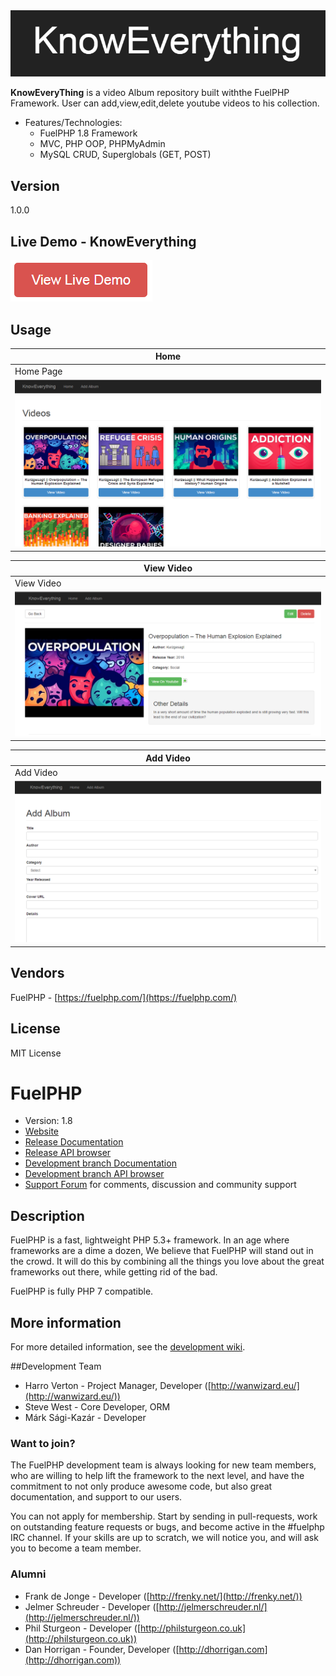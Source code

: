 <p align="center">
  <br><br>
  <img src="https://github.com/Jyotsna-Singh/FuelPHP-KnowEverything/blob/master/public/assets/img/logo.PNG">
</p>


**KnowEveryThing** is a video Album repository built withthe FuelPHP Framework. User can add,view,edit,delete youtube videos to his collection.

* Features/Technologies: 
  * FuelPHP 1.8 Framework
  * MVC, PHP OOP, PHPMyAdmin
  * MySQL CRUD, Superglobals (GET, POST)

## Version
1.0.0

## Live Demo - KnowEverything
[![alt tag](https://github.com/Jyotsna-Singh/SearchVidz-YoutubeAPI/blob/master/img/red-button.PNG)](http://jyotsnasingh.com/projects/FuelPHP/KnowEverything)


## Usage

**Home** | 
--- |
Home Page | 
![alt tag](https://github.com/Jyotsna-Singh/FuelPHP-KnowEverything/blob/master/public/home.PNG)  | 

**View Video** | 
--- |
View Video | 
![alt text](https://github.com/Jyotsna-Singh/FuelPHP-KnowEverything/blob/master/public/video.PNG)  | 

**Add Video** | 
--- |
Add Video | 
![alt text](https://github.com/Jyotsna-Singh/FuelPHP-KnowEverything/blob/master/public/add-vid.PNG)  | 

## Vendors
FuelPHP - [https://fuelphp.com/](https://fuelphp.com/)  
 

## License
MIT License


# FuelPHP

* Version: 1.8
* [Website](http://fuelphp.com/)
* [Release Documentation](http://docs.fuelphp.com)
* [Release API browser](http://api.fuelphp.com)
* [Development branch Documentation](http://dev-docs.fuelphp.com)
* [Development branch API browser](http://dev-api.fuelphp.com)
* [Support Forum](http://fuelphp.com/forums) for comments, discussion and community support

## Description

FuelPHP is a fast, lightweight PHP 5.3+ framework. In an age where frameworks are a dime a dozen, We believe that FuelPHP will stand out in the crowd.  It will do this by combining all the things you love about the great frameworks out there, while getting rid of the bad.

FuelPHP is fully PHP 7 compatible.

## More information

For more detailed information, see the [development wiki](https://github.com/fuelphp/fuelphp/wiki).

##Development Team

* Harro Verton - Project Manager, Developer ([http://wanwizard.eu/](http://wanwizard.eu/))
* Steve West - Core Developer, ORM
* Márk Sági-Kazár - Developer

### Want to join?

The FuelPHP development team is always looking for new team members, who are willing
to help lift the framework to the next level, and have the commitment to not only
produce awesome code, but also great documentation, and support to our users.

You can not apply for membership. Start by sending in pull-requests, work on outstanding
feature requests or bugs, and become active in the #fuelphp IRC channel. If your skills
are up to scratch, we will notice you, and will ask you to become a team member.

### Alumni

* Frank de Jonge - Developer ([http://frenky.net/](http://frenky.net/))
* Jelmer Schreuder - Developer ([http://jelmerschreuder.nl/](http://jelmerschreuder.nl/))
* Phil Sturgeon - Developer ([http://philsturgeon.co.uk](http://philsturgeon.co.uk))
* Dan Horrigan - Founder, Developer ([http://dhorrigan.com](http://dhorrigan.com))
